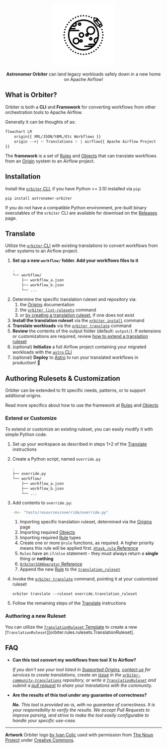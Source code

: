 <!--suppress HtmlDeprecatedAttribute -->
<p align="center">
  <img
    width="200px" height="200px"
    src="./orbiter.svg"
    alt="Logo of Spaceship Orbiting a Planet"
  />
</p>
<p align="center">
  <b>Astronomer Orbiter</b> can land legacy workloads safely down in a new home on Apache Airflow!
</p>

## What is Orbiter?
Orbiter is both a **CLI** and **Framework** for converting workflows
from other orchestration tools to Apache Airflow.

Generally it can be thoughts of as:
```mermaid
flowchart LR
    origin{{ XML/JSON/YAML/Etc Workflows }}
    origin -->| ✨ Translations ✨ | airflow{{ Apache Airflow Project }}
```
The **framework** is a set of [Rules](./Rules_and_Rulesets/index.md) and [Objects](./objects/index.md) that can translate workflows
from an [Origin](./origins.md) system to an Airflow project.

## Installation

Install the [`orbiter` CLI](./cli.md), if you have Python >= 3.10 installed via `pip`:
```shell
pip install astronomer-orbiter
```
If you do not have a compatible Python environment, pre-built binary executables of the `orbiter` CLI
are available for download on the [Releases](https://github.com/astronomer/orbiter/releases) page.

## Translate
Utilize the [`orbiter` CLI](./cli.md) with existing translations to convert workflows
from other systems to an Airflow project.

1. **Set up a new  `workflow/` folder. Add your workflows files to it**
    ```shell
    .
    └── workflow/
        ├── workflow_a.json
        ├── workflow_b.json
        └── ...
    ```
2. Determine the specific translation ruleset and repository via:
    1. the [Origins](./origins.md) documentation
    2. the [`orbiter list-rulesets`](./cli.md#list-rulesets) command
    3. or [by creating a translation ruleset](#authoring-rulesets-customization), if one does not exist
3. **Install the translation ruleset** via the [`orbiter install`](./cli.md#install) command
4. **Translate workloads** via the [`orbiter translate`](./cli.md#translate) command
5. **Review** the contents of the output folder (default: `output/`).
  If extensions or customizations are required, review [how to extend a translation ruleset](#extend-or-customize)
6. (optional) **Initialize** a full Airflow project
   containing your migrated workloads with the [`astro` CLI](https://www.astronomer.io/docs/astro/cli/overview)
7. (optional) **Deploy** to [Astro](https://www.astronomer.io/try-astro/) to run your translated workflows in production! 🚀

## Authoring Rulesets & Customization
Orbiter can be extended to fit specific needs, patterns, or to support additional origins.

Read more specifics about how to use the framework at [Rules](./Rules_and_Rulesets/index.md) and [Objects](./objects/index.md)

### Extend or Customize
To extend or customize an existing ruleset, you can easily modify it with simple Python code.

1. Set up your workspace as described in steps 1+2 of the [Translate](#translate) instructions
2. Create a Python script, named `override.py`
    ```shell
    .
    ├── override.py
    └── workflow/
        ├── workflow_a.json
        ├── workflow_b.json
        └── ...
    ```
3. Add contents to `override.py`:
    ```python title="override.py" linenums="1"
    -8<- "tests/resources/override/override.py"
    ```
    1. Importing specific translation ruleset, determined via the [Origins](origins.md) page
    2. Importing required [Objects](./objects/index.md)
    3. Importing required [Rule](./Rules_and_Rulesets/index.md) types
    4. Create one or more `@rule` functions, as required. A higher priority means this rule will be applied first.
        [`@task_rule` Reference](./Rules_and_Rulesets/rules.md#orbiter.rules.TaskRule)
    5. `Rules` have an `if/else` statement - they must always return a **single** thing or **nothing**
    6. [`OrbiterSSHOperator` Reference](./objects/Tasks/Operators.md#orbiter.objects.operators.ssh.OrbiterSSHOperator)
    7. Append the new [Rule](./Rules_and_Rulesets/index.md)
       to the [`translation_ruleset`](./Rules_and_Rulesets/rulesets.md#orbiter.rules.rulesets.TranslationRuleset)

4. Invoke the [`orbiter translate`](./cli.md#translate) command, pointing it at your customized ruleset
    ```shell
    orbiter translate --ruleset override.translation_ruleset
    ```
5. Follow the remaining steps of the [Translate](#translate) instructions

### Authoring a new Ruleset

You can utilize the [`TranslationRuleset` Template](./Rules_and_Rulesets/template.md)
to create a new [`TranslationRuleset`][orbiter.rules.rulesets.TranslationRuleset].

## FAQ
- **Can this tool convert my workflows from tool X to Airflow?**

    _If you don't see your tool listed in [Supported Origins](./origins.md),
    [contact us](https://www.astronomer.io/contact/) for services to create translations,
    create an [issue](https://github.com/astronomer/orbiter-community-translations/issues/new/)
    in the [`orbiter-community-translations`](https://github.com/astronomer/orbiter-community-translations) repository, or write a [`TranslationRuleset`](./Rules_and_Rulesets/template.md) and submit a
    [pull request](https://github.com/astronomer/orbiter-community-translations/pulls/)
    to share your translations with the community._

- **Are the results of this tool under any guarantee of correctness?**

    _**No.** This tool is provided as-is, with no guarantee of correctness.
    It is your responsibility to verify the results.
    We accept Pull Requests to improve parsing,
    and strive to make the tool easily configurable to handle your specific use-case._

---

**Artwork**
Orbiter logo [by Ivan Colic](https://thenounproject.com/Ivanisawesome/) used with permission
from [The Noun Project](https://thenounproject.com/icon/lunar-orbiter-196219/)
under [Creative Commons](https://creativecommons.org/licenses/by/3.0/us/legalcode).
